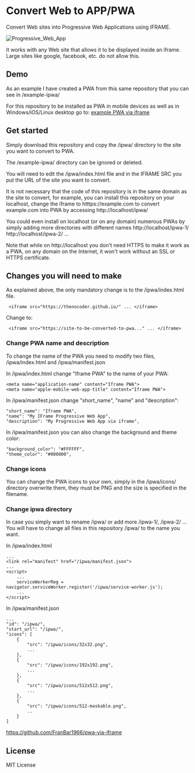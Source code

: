 Convert Web to APP/PWA
======================
Convert Web sites into Progressive Web Applications using IFRAME.

![Progressive_Web_App](https://user-images.githubusercontent.com/114579121/207160550-9564627e-3ce1-4984-8a53-13906561c3b1.png)

It works with any Web site that allows it to be displayed inside an iframe. Large sites like google, facebook, etc. do not allow this.

## Demo

As an example I have created a PWA from this same repository that you can see in /example-ipwa/

For this repository to be installed as PWA in mobile devices as well as in Windows/iOS/Linux desktop go to: [example PWA via iframe](https://franbar1966.github.io/pwa-via-iframe/example-ipwa/)

## Get started

Simply download this repository and copy the /ipwa/ directory to the site you want to convert to PWA.

The /example-ipwa/ directory can be ignored or deleted.

You will need to edit the /ipwa/index.html file and in the IFRAME SRC you put the URL of the site you want to convert.

It is not necessary that the code of this repository is in the same domain as the site to convert, for example, you can install this repository on your localhost, change the iframe to htttps://example.com to convert example.com into PWA by accessing http://localhost/ipwa/

You could even install on localhost (or on any domain) numerous PWAs by simply adding more directories with different names http://localhost/ipwa-1/ http://localhost/ipwa-2/ ...

Note that while on http://localhost you don't need HTTPS to make it work as a PWA, on any domain on the Internet, it won't work without an SSL or HTTPS certificate.

## Changes you will need to make

As explained above, the only mandatory change is to the /ipwa/index.html file.

```hmtl
 <iframe src="https://thenocoder.github.io/" ... </iframe>
```

Change to:
```hmtl
 <iframe src="https://site-to-be-converted-to-pwa..." ... </iframe>
```

### Change PWA name and description

To change the name of the PWA you need to modify two files, /ipwa/index.html and /ipwa/manifest.json

In /ipwa/index.html change "Iframe PWA" to the name of your PWA:
```hmtl
<meta name="application-name" content="Iframe PWA">
<meta name="apple-mobile-web-app-title" content="Iframe PWA">
```

In /ipwa/manifest.json change "short_name", "name" and "description":
```hmtl
"short_name": "Iframe PWA",
"name": "My IFrame Progressive Web App",
"description": "My Progressive Web App via iframe",
```

In /ipwa/manifest.json you can also change the background and theme color:
```hmtl
"background_color": "#FFFFFF",
"theme_color": "#000000",
```

### Change icons

You can change the PWA icons to your own, simply in the /ipwa/icons/ directory overwrite them, they must be PNG and the size is specified in the filename.

### Change ipwa directory

In case you simply want to rename /ipwa/ or add more /ipwa-1/, /ipwa-2/ ... You will have to change all files in this repository /ipwa/ to the name you want.

In /ipwa/index.html
```hmtl
...
<link rel="manifest" href="/ipwa/manifest.json">
...
<script>
    ...
    serviceWorkerReg = navigator.serviceWorker.register('/ipwa/service-worker.js');
    ...
</script>
```

In /ipwa/manifest.json
```hmtl
...
"id": "/ipwa/",
"start_url": "/ipwa/",
"icons": [
    {
        "src": "/ipwa/icons/32x32.png",
        ...
    },
    {
        "src": "/ipwa/icons/192x192.png",
        ...
    },
    {
        "src": "/ipwa/icons/512x512.png",
        ...
    },
    {
        "src": "/ipwa/icons/512-maskable.png",
        ..
    }
]
```

https://github.com/FranBar1966/pwa-via-iframe

## License

MIT License
